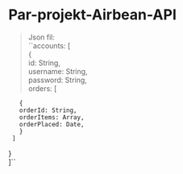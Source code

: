 # Par-projekt-Airbean-API

> Json fil:  
> ``accounts: [  
>  {  
>  id: String,  
>  username: String,  
>  password: String,  
>  orders: [

       {
       orderId: String,
       orderItems: Array,
       orderPlaced: Date,
       }
     ]

}  
 ]``

